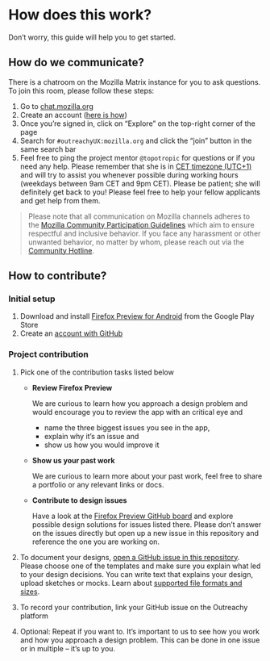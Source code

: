 # How does this work?
Don’t worry, this guide will help you to get started.
## How do we communicate?
There is a chatroom on the Mozilla Matrix instance for you to ask questions. To join this room, please follow these steps:
1. Go to [chat.mozilla.org](https://chat.mozilla.org/)
2. Create an account ([here is how](https://wiki.mozilla.org/Matrix#Connect_to_Matrix))
3. Once you’re signed in, click on “Explore” on the top-right corner of the page
4. Search for `#outreachyUX:mozilla.org` and click the “join” button in the same search bar
5. Feel free to ping the project mentor `@topotropic` for questions or if you need any help. Please remember that she is in [CET timezone (UTC+1)](https://www.timeanddate.com/worldclock/germany/berlin) and will try to assist you whenever possible during working hours (weekdays between 9am CET and 9pm CET). Please be patient; she will definitely get back to you!
Please feel free to help your fellow applicants and get help from them.

> Please note that all communication on Mozilla channels adheres to the [Mozilla Community Participation Guidelines](https://www.mozilla.org/en-US/about/governance/policies/participation/) which aim to ensure respectful and inclusive behavior. If you face any harassment or other unwanted behavior, no matter by whom, please reach out via the [Community Hotline](https://www.mozilla.org/en-US/about/governance/policies/participation/reporting/community-hotline/).

## How to contribute?
### Initial setup
1. Download and install [Firefox Preview for Android](https://play.google.com/store/apps/details?id=org.mozilla.fenix&hl=en) from the Google Play Store
2. Create an [account with GitHub](https://github.com/join)

### Project contribution
1. Pick one of the contribution tasks listed below
    - **Review Firefox Preview** 
      
        We are curious to learn how you approach a design problem and would encourage you to review the app with an critical eye and
        - name the three biggest issues you see in the app,
        - explain why it’s an issue and
        - show us how you would improve it

    - **Show us your past work** 
        
        We are curious to learn more about your past work, feel free to share a portfolio or any relevant links or docs. 

    - **Contribute to design issues** 
        
        Have a look at the [Firefox Preview GitHub board](https://github.com/orgs/mozilla-mobile/projects/28) and explore possible design solutions for issues listed there. Please don’t answer on the issues directly but open up a new issue in this repository and reference the one you are working on.

2. To document your designs, [open a GitHub issue in this repository](https://github.com/mozilla-mobile/outreachy-UX-2020/issues/new/choose). Please choose one of the templates and make sure you explain what led to your design decisions. You can write text that explains your design, upload sketches or mocks. Learn about [supported file formats and sizes](https://help.github.com/en/github/managing-your-work-on-github/file-attachments-on-issues-and-pull-requests).

3. To record your contribution, link your GitHub issue on the Outreachy platform 

4. Optional: Repeat if you want to. It’s important to us to see how you work and how you approach a design problem. This can be done in one issue or in multiple – it’s up to you. 










